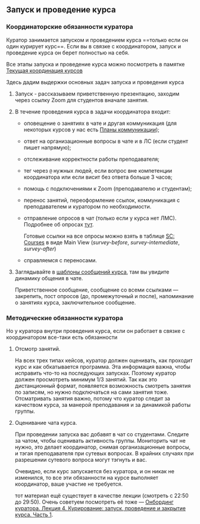 ## Запуск и проведение курса

### Координаторские обязанности куратора

Куратор занимается запуском и проведением курса ==только если он один курирует курс==. Если вы в связке с координатором, запуск и проведение курса он берет полностью на себя.

Все этапы запуска и проведение курса можно посмотреть в памятке [Текущая координация курсов](https://www.notion.so/693a0664f78f4f04a6a673c80af6e65c?pvs=21) 

Здесь дадим выдержки основных задач запуска и проведения курса

1. Запуск - рассказываем приветственную презентацию, заходим через ссылку Zoom для студентов вначале занятия.
2. В течение проведения курса в задачи координатора входит:
    - оповещение о занятиях в чате и другая коммуникация (для некоторых курсов у нас есть [Планы коммуникации](https://www.notion.so/71e7b2e2b9a64967afcb37622876fbfc?pvs=21));
    - ответ на организационные вопросы в чате и в ЛС (если студент пишет напрямую);
    - отслеживание корректности работы преподавателя;
    - тег через `@` нужных людей, если вопрос вне компетенции координатора или если висит без ответа больше 3 часов;
    - помощь с подключениями к Zoom (преподавателю и студентам);
    - перенос занятий, переоформление ссылок, коммуникация с преподавателем и куратором по необходимости.
    - отправление опросов в чат (только если у курса нет ЛМС). Подробнее об опросах [тут](https://www.notion.so/76da70f96dee432aa8453f5034dad2f9?pvs=21).
        
        Готовые ссылки на все опросы можно взять в таблице [SC: Courses](https://airtable.com/invite/l?inviteId=invpz9lfjXaJnQu00&inviteToken=f2ba38fd7be380282f9fcf38b0141cec1a62112dbbe8dc4af68903adf6bd3202&utm_medium=email&utm_source=product_team&utm_content=transactional-alerts) в виде Main View (*survey-before*, *survey-intemediate*, *survey-after*)
        
    - справляемся с переносами.

3. Заглядывайте в [шаблоны сообщений курса](https://www.notion.so/71e7b2e2b9a64967afcb37622876fbfc?pvs=21), там вы увидите динамику общения в чате.
    
    Приветственное сообщение, сообщение со всеми ссылками — закрепить, пост опросов (до, промежуточный и после), напоминание о занятиях курса, заключительное сообщение.
    

### Методические обязанности куратора

Но у куратора внутри проведения курса, если он работает в связке с координатором все-таки есть обязанности

1. Отсмотр занятий.

    На всех трех типах кейсов, куратор должен оценивать, как проходит курс и как обкатывается программа. Эта информация важна, чтобы исправить что-то на последующих запусках. Поэтому куратор должен просмотреть минимум 1/3 занятий. Так как это дистанционный формат, появляется возможность смотреть занятия по записям, но нужно подключаться на сами занятия тоже. Отсматривать занятия важно, потому что куратор следит за качеством курса, за манерой преподавания и за динамикой работы группы. 

2. Оценивание чата курса.

    При проведении запуска вас добавят в чат со студентами. Следите за чатом, чтобы оценивать активность группы. Мониторить чат не нужно, это делает координатор, снимая организационные вопросы, и тэгая преподавателя при сутевых вопросах. В крайних случаях при разрешении сутевого вопроса могут тэгнуть и вас.

   Очевидно, если курс запускается без куратора, и он никак не изменился, то все эти обязанности на курсе выполняет координатор, ваше участие не требуется.

    тот материал ещё существует в качестве лекции (смотреть с 22:50 до 29:50). Очень советуем посмотреть её тоже — [Онбординг куратора. Лекция 4. Курирование: запуск, проведение и закрытие курса. Часть 1](https://youtu.be/URhe9dduRj0).

